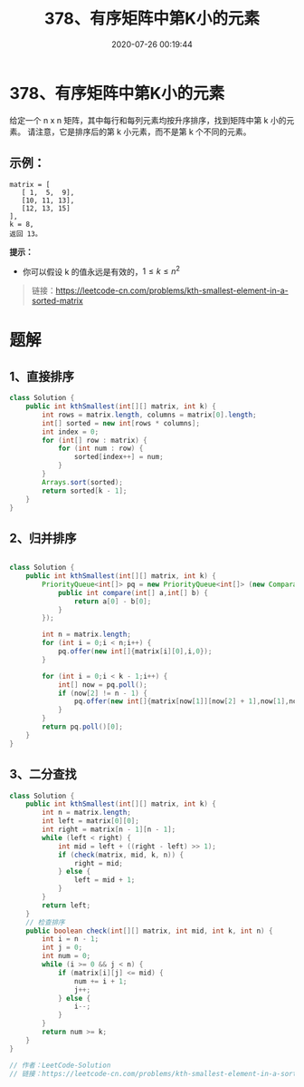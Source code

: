 ﻿---
title: 378、有序矩阵中第K小的元素
categories:
- leetcode
tags:
  - null
date: 2020-07-26 00:19:44
---

# 378、有序矩阵中第K小的元素

给定一个 n x n 矩阵，其中每行和每列元素均按升序排序，找到矩阵中第 k 小的元素。
请注意，它是排序后的第 k 小元素，而不是第 k 个不同的元素。
 

## 示例：
```
matrix = [
   [ 1,  5,  9],
   [10, 11, 13],
   [12, 13, 15]
],
k = 8,
返回 13。
```
**提示：**
- 你可以假设 k 的值永远是有效的，$1 ≤ k ≤ n^2 $

> 链接：https://leetcode-cn.com/problems/kth-smallest-element-in-a-sorted-matrix

# 题解
## 1、直接排序
```java
class Solution {
    public int kthSmallest(int[][] matrix, int k) {
        int rows = matrix.length, columns = matrix[0].length;
        int[] sorted = new int[rows * columns];
        int index = 0;
        for (int[] row : matrix) {
            for (int num : row) {
                sorted[index++] = num;
            }
        }
        Arrays.sort(sorted);
        return sorted[k - 1];
    }
}

```

## 2、归并排序
```java

class Solution {
    public int kthSmallest(int[][] matrix, int k) {
        PriorityQueue<int[]> pq = new PriorityQueue<int[]> (new Comparator<int[]>() {
            public int compare(int[] a,int[] b) {
                return a[0] - b[0];
            }
        });

        int n = matrix.length;
        for (int i = 0;i < n;i++) {
            pq.offer(new int[]{matrix[i][0],i,0});
        }

        for (int i = 0;i < k - 1;i++) {
            int[] now = pq.poll();
            if (now[2] != n - 1) {
                pq.offer(new int[]{matrix[now[1]][now[2] + 1],now[1],now[2] + 1});
            }
        }
        return pq.poll()[0];
    }
}
```

## 3、二分查找
```java
class Solution {
    public int kthSmallest(int[][] matrix, int k) {
        int n = matrix.length;
        int left = matrix[0][0];
        int right = matrix[n - 1][n - 1];
        while (left < right) {
            int mid = left + ((right - left) >> 1);
            if (check(matrix, mid, k, n)) {
                right = mid;
            } else {
                left = mid + 1;
            }
        }
        return left;
    }
    // 检查排序
    public boolean check(int[][] matrix, int mid, int k, int n) {
        int i = n - 1;
        int j = 0;
        int num = 0;
        while (i >= 0 && j < n) {
            if (matrix[i][j] <= mid) {
                num += i + 1;
                j++;
            } else {
                i--;
            }
        }
        return num >= k;
    }
}

// 作者：LeetCode-Solution
// 链接：https://leetcode-cn.com/problems/kth-smallest-element-in-a-sorted-matrix/solution/you-xu-ju-zhen-zhong-di-kxiao-de-yuan-su-by-leetco/
```
